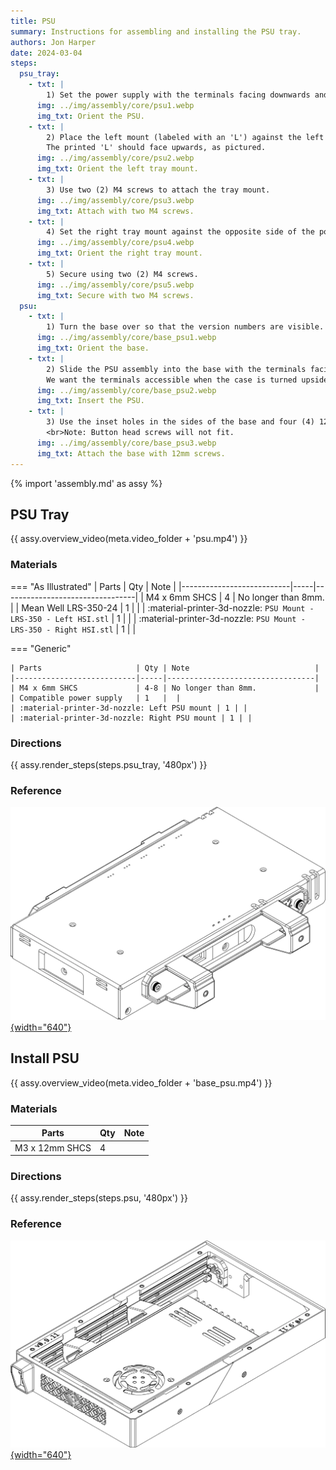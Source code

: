 ```yaml
---
title: PSU
summary: Instructions for assembling and installing the PSU tray.
authors: Jon Harper
date: 2024-03-04
steps:
  psu_tray:
    - txt: |
        1) Set the power supply with the terminals facing downwards and away from you.
      img: ../img/assembly/core/psu1.webp
      img_txt: Orient the PSU.
    - txt: |
        2) Place the left mount (labeled with an 'L') against the left side of the power supply.
        The printed 'L' should face upwards, as pictured.
      img: ../img/assembly/core/psu2.webp
      img_txt: Orient the left tray mount.
    - txt: |
        3) Use two (2) M4 screws to attach the tray mount.
      img: ../img/assembly/core/psu3.webp
      img_txt: Attach with two M4 screws.
    - txt: |
        4) Set the right tray mount against the opposite side of the power supply. The 'R' should face upwards.
      img: ../img/assembly/core/psu4.webp
      img_txt: Orient the right tray mount.
    - txt: |
        5) Secure using two (2) M4 screws.
      img: ../img/assembly/core/psu5.webp
      img_txt: Secure with two M4 screws.
  psu:
    - txt: |
        1) Turn the base over so that the version numbers are visible.
      img: ../img/assembly/core/base_psu1.webp
      img_txt: Orient the base.
    - txt: |
        2) Slide the PSU assembly into the base with the terminals facing **upwards** and towards the **rear**.<br>
        We want the terminals accessible when the case is turned upside-down.
      img: ../img/assembly/core/base_psu2.webp
      img_txt: Insert the PSU.
    - txt: |
        3) Use the inset holes in the sides of the base and four (4) 12mm M3 screws to attach the base to the PSU tray.
        <br>Note: Button head screws will not fit.
      img: ../img/assembly/core/base_psu3.webp
      img_txt: Attach the base with 12mm screws.
---
```


{% import 'assembly.md' as assy %}

## PSU Tray

{{ assy.overview_video(meta.video_folder + 'psu.mp4') }}

### Materials

=== "As Illustrated"
    | Parts                     | Qty | Note                            |
    |---------------------------|-----|---------------------------------|
    | M4 x 6mm SHCS             | 4   | No longer than 8mm.             |
    | Mean Well LRS-350-24      | 1   |                                 |
    | :material-printer-3d-nozzle: `PSU Mount - LRS-350 - Left HSI.stl`  | 1   | |
    | :material-printer-3d-nozzle: `PSU Mount - LRS-350 - Right HSI.stl`  | 1   | |

=== "Generic"

    | Parts                     | Qty | Note                            |
    |---------------------------|-----|---------------------------------|
    | M4 x 6mm SHCS             | 4-8 | No longer than 8mm.             |
    | Compatible power supply   | 1   |  |
    | :material-printer-3d-nozzle: Left PSU mount | 1 | |
    | :material-printer-3d-nozzle: Right PSU mount | 1 | |

### Directions

{{ assy.render_steps(steps.psu_tray, '480px') }}

### Reference

[![illustration][psu_final]{width="640"}][psu_final]

## Install PSU

{{ assy.overview_video(meta.video_folder + 'base_psu.mp4') }}

### Materials

| Parts                     | Qty | Note                            |
|---------------------------|-----|---------------------------------|
| M3 x 12mm SHCS            | 4   |                                 |

### Directions

{{ assy.render_steps(steps.psu, '480px') }}

### Reference

[![illustration][base_psu_final]{width="640"}][base_psu_final]

[base_psu_final]: ../img/assembly/core/base_psu_final.webp
[psu_final]: ../img/assembly/core/psu_final.webp